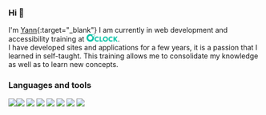 ### Hi 👋

I'm [Yann](https://yannletouzey.github.io){:target="_blank"}
I am currently in web development and accessibility training at [<img src="img/logo-full.svg" alt="Logo OClock" class="logo-oclock" height="15px">](https://oclock.io/).<br>
I have developed sites and applications for a few years, it is a passion that I learned in self-taught.
This training allows me to consolidate my knowledge as well as to learn new concepts.

### Languages and tools
<img src="https://cdn.jsdelivr.net/gh/devicons/devicon/icons/html5/html5-original.svg" width="20px"/><img src="https://cdn.jsdelivr.net/gh/devicons/devicon/icons/css3/css3-original.svg"  width="20px"/> <img src="https://cdn.jsdelivr.net/gh/devicons/devicon/icons/javascript/javascript-original.svg"  width="20px"/> <img src="https://cdn.jsdelivr.net/gh/devicons/devicon/icons/php/php-original.svg"  width="20px"/> <img src="https://cdn.jsdelivr.net/gh/devicons/devicon/icons/mysql/mysql-original.svg"  width="20px"/> <img src="https://cdn.jsdelivr.net/gh/devicons/devicon/icons/threejs/threejs-original.svg"  width="20px"/> <img src="https://cdn.jsdelivr.net/gh/devicons/devicon/icons/git/git-original.svg" width="20px"/> <img src="https://cdn.jsdelivr.net/gh/devicons/devicon/icons/markdown/markdown-original.svg" width="20px"/>
